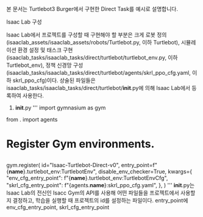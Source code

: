 본 문서는 Turtlebot3 Burger에서 구현한 Direct Task를 예시로 설명합니다.

Isaac Lab 구성

Isaac Lab에서 프로젝트를 구성할 때 구현해야 할 부분은 크게 로봇 정의(isaaclab_assets/isaaclab_assets/robots/Turtlebot.py, 이하 Turtlebot), 시뮬레이션 환경 설정 및 태스크 구현(isaaclab_tasks/isaaclab_tasks/direct/turtlebot/turtlebot_env.py, 이하 Turtlebot_env), 정책 신경망 구성(isaaclab_tasks/isaaclab_tasks/direct/turtlebot/agents/skrl_ppo_cfg.yaml, 이하 skrl_ppo_cfg)이다. 상술된 파일들은 isaaclab_tasks/isaaclab_tasks/direct/turtlebot/__init__.py에 의해 Isaac Lab에서 등록하여 사용한다.

1. __init__.py
'''
import gymnasium as gym

from . import agents

##
# Register Gym environments.
##


gym.register(
    id="Isaac-Turtlebot-Direct-v0",
    entry_point=f"{__name__}.turtlebot_env:TurtlebotEnv",
    disable_env_checker=True,
    kwargs={
        "env_cfg_entry_point": f"{__name__}.turtlebot_env:TurtlebotEnvCfg",
        "skrl_cfg_entry_point": f"{agents.__name__}:skrl_ppo_cfg.yaml",
    },
)
'''
__init__.py는 Isaac Lab의 전신인 Isacc Gym의 API를 사용해 어떤 파일들을 프로젝트에서 사용할지 결정하고, 학습을 실행할 때 프로젝트의 id를 설정하는 파일이다. entry_point에  env_cfg_entry_point, skrl_cfg_entry_point
